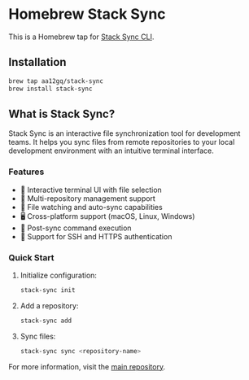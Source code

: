 # Homebrew Stack Sync

This is a Homebrew tap for [Stack Sync CLI](https://github.com/aa12gq/stack-file-sync-intellij).

## Installation

```bash
brew tap aa12gq/stack-sync
brew install stack-sync
```

## What is Stack Sync?

Stack Sync is an interactive file synchronization tool for development teams. It helps you sync files from remote repositories to your local development environment with an intuitive terminal interface.

### Features

- 🎯 Interactive terminal UI with file selection
- 📁 Multi-repository management support
- 👀 File watching and auto-sync capabilities
- 🖥️ Cross-platform support (macOS, Linux, Windows)
- 🔧 Post-sync command execution
- 🔐 Support for SSH and HTTPS authentication

### Quick Start

1. Initialize configuration:

   ```bash
   stack-sync init
   ```

2. Add a repository:

   ```bash
   stack-sync add
   ```

3. Sync files:
   ```bash
   stack-sync sync <repository-name>
   ```

For more information, visit the [main repository](https://github.com/aa12gq/stack-file-sync-intellij).
